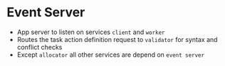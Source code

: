 # Event Server
* App server to listen on services `client` and `worker`
* Routes the task action definition request to `validator` for syntax and conflict checks
* Except `allocator` all other services are depend on `event server`